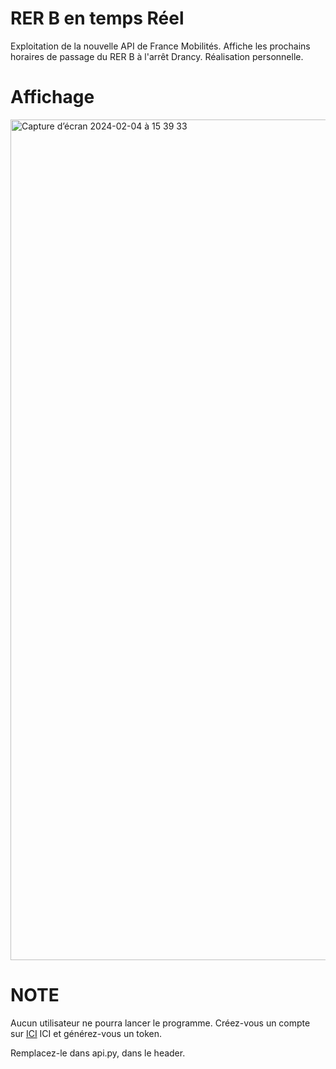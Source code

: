 # RER B en temps Réel
Exploitation de la nouvelle API de France Mobilités. Affiche les prochains horaires de passage du RER B à l'arrêt Drancy. Réalisation personnelle.

# Affichage
<img width="1345" alt="Capture d’écran 2024-02-04 à 15 39 33" src="https://github.com/sarusman/real-time-rer/assets/60844500/94462fa3-0c59-4260-8059-9e4eb89c3730">

# NOTE
Aucun utilisateur ne pourra lancer le programme. Créez-vous un compte sur <a href="https://data.iledefrance-mobilites.fr/pages/chartes-et-prescriptions/">ICI</a>  ICI et générez-vous un token.

Remplacez-le dans api.py, dans le header.
